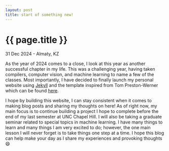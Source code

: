 ```yaml
---
layout: post
title: start of something new!
---
```


{{ page.title }}
================

<p class="meta">31 Dec 2024 - Almaty, KZ</p>

As the year of 2024 comes to a close, I look at this year as another successful chapter in my life.
This was a challenging year, having taken compilers, computer vision, and machine learning to name
a few of the classes. Most importantly, I have decided to finally launch my personal website using
[Jekyll](https://jekyllrb.com/) and the template inspired from Tom Preston-Werner which can be found [here](https://tom.preston-werner.com/).

I hope by building this website, I can stay consistent when it comes to making blog posts and sharing my thoughts
on here! As of right now, my main focus is to continue building a project I hope to complete before the end of my last semester
at UNC Chapel Hill. I will also be taking a graduate seminar related to special topics in machine learning. I have many things
to learn and many things I am very excited to do; however, the one main lesson I will never forget is to take things one step
at a time. I hope this blog can help make your day as I share my experiences and provoking thoughts 😄